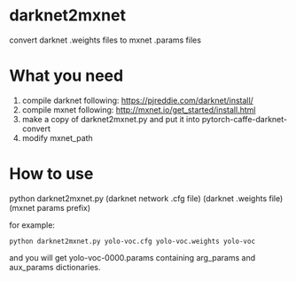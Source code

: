 # darknet2mxnet
convert darknet .weights files to mxnet .params files

# What you need
1. compile darknet following: https://pjreddie.com/darknet/install/
2. compile mxnet following: http://mxnet.io/get_started/install.html
3. make a copy of darknet2mxnet.py and put it into pytorch-caffe-darknet-convert
4. modify mxnet_path

# How to use
python darknet2mxnet.py (darknet network .cfg file) (darknet .weights file) (mxnet params prefix)

for example:
```
python darknet2mxnet.py yolo-voc.cfg yolo-voc.weights yolo-voc
```
and you will get yolo-voc-0000.params containing arg_params and aux_params dictionaries.
